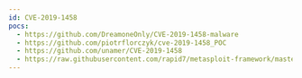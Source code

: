 ```yaml
---
id: CVE-2019-1458
pocs:
  - https://github.com/DreamoneOnly/CVE-2019-1458-malware
  - https://github.com/piotrflorczyk/cve-2019-1458_POC
  - https://github.com/unamer/CVE-2019-1458
  - https://raw.githubusercontent.com/rapid7/metasploit-framework/master/modules/exploits/windows/local/cve_2019_1458_wizardopium.rb
---
```

